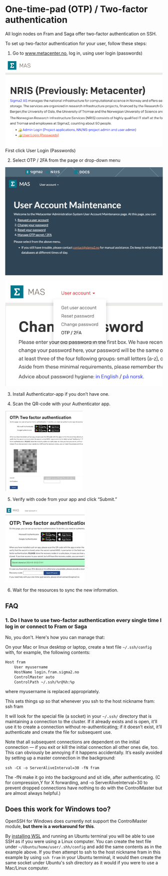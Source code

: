 # One-time-pad (OTP) / Two-factor authentication #

All login nodes on Fram and Saga offer two-factor authentication on SSH.

To set up two-factor authentication for your user, follow these steps:

1.	Go to www.metacenter.no, log in, using user login (passwords)

![www.metacenter.no frontpage screenshot](screenshots/frontpage.png)
First click User Login (Passwords)

2.	Select OTP / 2FA from the page or drop-down menu

![www.metacenter.no frontpage screenshot](screenshots/menu_page.png)

![www.metacenter.no frontpage screenshot](screenshots/menu_list.png)

3.	Install Authenticator-app if you don’t have one.

4.	Scan the QR-code with your Authenticator app.

![www.metacenter.no frontpage screenshot](screenshots/otp_startpage.png) 
 

5.	Verify with code from your app and click “Submit.”

![www.metacenter.no frontpage screenshot](screenshots/otp_setup_finished.png)

6.  Wait for the resources to sync the new information.

## FAQ ##

### 1. Do I have to use two-factor authentication every single time I log in or connect to Fram or Saga ###

No, you don't. Here's how you can manage that:

On your Mac or linux desktop or laptop, create a text file `~/.ssh/config` with, for example, the following contents:

```
Host fram
    User myusername
    HostName login.fram.sigma2.no
    ControlMaster auto
    ControlPath ~/.ssh/%r@%h:%p
```

where myusername is replaced appropriately.

This sets things up so that whenever you ssh to the host nickname fram: ssh fram

It will look for the special file (a socket) in your `~/.ssh/` directory that is maintaining a connection to the cluster. If it already exists and is open, it’ll use it to create a connection without re-authenticating; if it doesn’t exist, it’ll authenticate and create the file for subsequent use.

Note that all subsequent connections are dependent on the initial connection — if you exit or kill the initial connection all other ones die, too. This can obviously be annoying if it happens accidentally. It’s easily avoided by setting up a master connection in the background:

```ssh -CX -o ServerAliveInterval=30 -fN fram```

The -fN make it go into the background and sit idle, after authenticating. (C for compression,Y for X forwarding, and -o ServerAliveInterval=30 to prevent dropped connections have nothing to do with the ControlMaster but are almost always helpful.)

## Does this work for Windows too? ##
OpenSSH for Windows does currently not support the ControlMaster module, **but there is a workaround for this**.

By [installing WSL](https://learn.microsoft.com/en-us/windows/wsl/install) and running an Ubuntu terminal you will be able to use SSH as if you were using a Linux computer. You can create the text file under `~/Ubuntu/home/user/.shh/config` and add the same contents as in the example above. 
If you then attempt to ssh to the host nickname fram in this example by using `ssh fram` in your Ubuntu terminal, it would then create the same socket under Ubuntu's ssh directory as it would if you were to use a Mac/Linux computer.